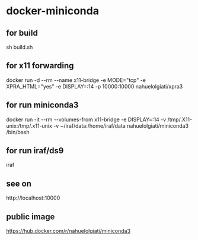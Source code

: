 # docker-miniconda

## for build
sh build.sh

## for x11 forwarding
docker run -d --rm --name x11-bridge -e MODE="tcp" -e XPRA_HTML="yes" -e DISPLAY=:14 -p 10000:10000 nahuelolgiati/xpra3

## for run miniconda3
docker run -it --rm --volumes-from x11-bridge -e DISPLAY=:14 -v /tmp/.X11-unix:/tmp/.x11-unix -v ~/iraf/data:/home/iraf/data nahuelolgiati/miniconda3 /bin/bash

## for run iraf/ds9
iraf

## see on
http://localhost:10000

## public image
https://hub.docker.com/r/nahuelolgiati/miniconda3
